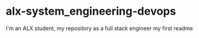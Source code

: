 # alx-system_engineering-devops
I'm an ALX student, my repository as a full stack engineer
my first readme
